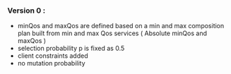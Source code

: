 ### Version 0 :
* minQos and maxQos are defined based on a min and max composition plan built from min and max Qos services ( Absolute minQos and maxQos )
* selection probability p is fixed as 0.5 
* client constraints added
* no mutation probability 
